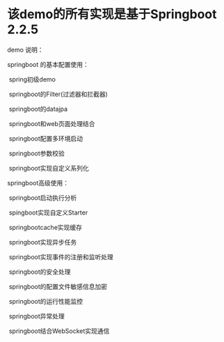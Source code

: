# 该demo的所有实现是基于Springboot 2.2.5

demo 说明：

springboot 的基本配置使用：

​        spring初级demo

​        springboot的Filter(过滤器和拦截器)

​        springboot的datajpa

​         springboot和web页面处理结合

​          springboot配置多环境启动

​        springboot参数校验

​        springboot实现自定义系列化

springboot高级使用：

​        springboot启动执行分析

​		spingboot实现自定义Starter

​        springbootcache实现缓存

​        springboot实现异步任务

​        springboot实现事件的注册和监听处理

​        springboot的安全处理

​        springboot的配置文件敏感信息加密

​        springboot的运行性能监控 

​        springboot异常处理

​        springboot结合WebSocket实现通信